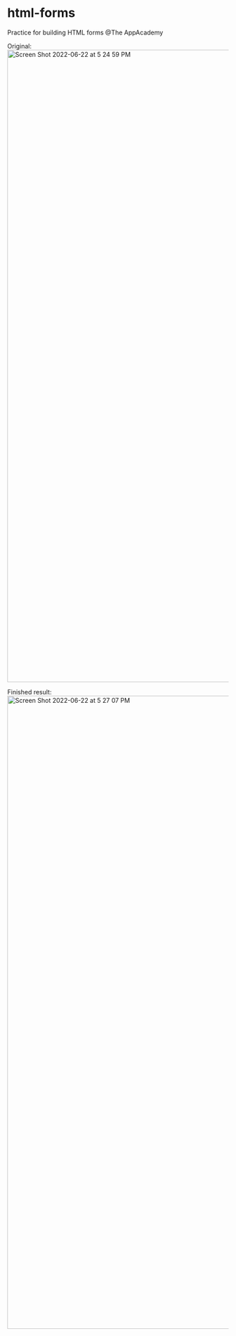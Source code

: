 # html-forms
Practice for building HTML forms @The AppAcademy

Original:
<img width="1438" alt="Screen Shot 2022-06-22 at 5 24 59 PM" src="https://user-images.githubusercontent.com/82629248/175182119-89aa5ac2-ad7d-40cc-9ade-8b7ed0c30865.png">

Finished result:
<img width="1440" alt="Screen Shot 2022-06-22 at 5 27 07 PM" src="https://user-images.githubusercontent.com/82629248/175182305-6a3ad57e-97a1-4e22-9020-779de0090ce2.png">
